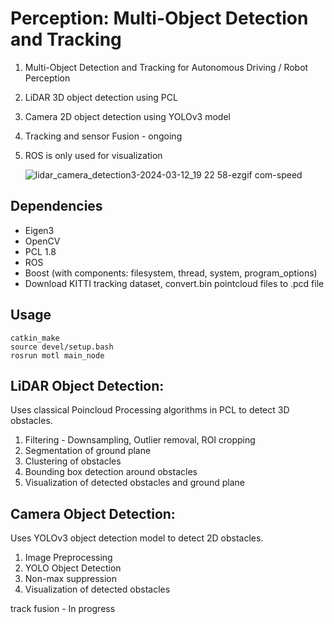 # Perception: Multi-Object Detection and Tracking

1. Multi-Object Detection and Tracking for Autonomous Driving / Robot Perception
2. LiDAR 3D object detection using PCL
3. Camera 2D object detection using YOLOv3 model
4. Tracking and sensor Fusion - ongoing
5. ROS is only used for visualization

   
     ![lidar_camera_detection3-2024-03-12_19 22 58-ezgif com-speed](https://github.com/Loahit5101/3D-Multi-Object-Detection-and-Tracking/assets/55102632/d732b39b-e291-4833-b68a-1c5815f2e164)


## Dependencies
- Eigen3
- OpenCV
- PCL 1.8
- ROS 
- Boost (with components: filesystem, thread, system, program_options)
- Download KITTI tracking dataset, convert.bin pointcloud files to .pcd file
  
## Usage
```
catkin_make
source devel/setup.bash
rosrun motl main_node 
```
## LiDAR Object Detection:

Uses classical Poincloud Processing algorithms in PCL to detect 3D obstacles.

1. Filtering - Downsampling, Outlier removal, ROI cropping
2. Segmentation of ground plane
3. Clustering of obstacles
4. Bounding box detection around obstacles
5. Visualization of detected obstacles and ground plane

## Camera Object Detection:

Uses YOLOv3 object detection model to detect 2D obstacles.

1. Image Preprocessing
2. YOLO Object Detection
3. Non-max suppression
4. Visualization of detected obstacles

track fusion - In progress


